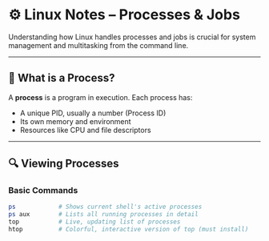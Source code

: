 # ⚙️ Linux Notes – Processes & Jobs

Understanding how Linux handles processes and jobs is crucial for system management and multitasking from the command line.

---

## 🧠 What is a Process?

A **process** is a program in execution. Each process has:
- A unique PID, usually a number (Process ID)
- Its own memory and environment
- Resources like CPU and file descriptors

---

## 🔍 Viewing Processes

### Basic Commands

```bash
ps            # Shows current shell's active processes
ps aux        # Lists all running processes in detail
top           # Live, updating list of processes
htop          # Colorful, interactive version of top (must install)